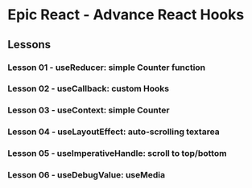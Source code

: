 # Epic React - Advance React Hooks

## Lessons

### Lesson 01 - useReducer: simple Counter function


### Lesson 02 - useCallback: custom Hooks


### Lesson 03 - useContext: simple Counter


### Lesson 04 - useLayoutEffect: auto-scrolling textarea


### Lesson 05 - useImperativeHandle: scroll to top/bottom


### Lesson 06 - useDebugValue: useMedia

